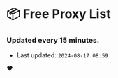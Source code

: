 # :package: Free Proxy List
### Updated every 15 minutes.

- Last updated: `2024-08-17 08:59`

:heart:

